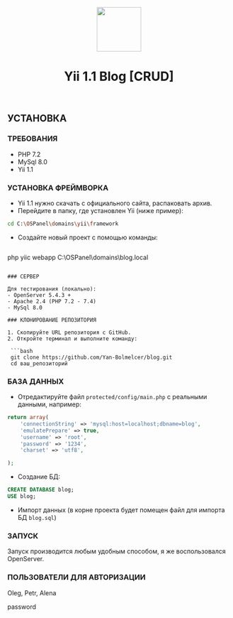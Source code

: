 <p align="center">
    <a href="https://github.com/yiisoft" target="_blank">
        <img src="https://avatars0.githubusercontent.com/u/993323" height="100px">
    </a>
    <h1 align="center">Yii 1.1 Blog [CRUD]</h1>
    <br>
</p>

## УСТАНОВКА

### ТРЕБОВАНИЯ

- PHP 7.2
- MySql 8.0
- Yii 1.1
### УСТАНОВКА ФРЕЙМВОРКА 

- Yii 1.1 нужно скачать с официального сайта, распаковать архив.
- Перейдите в папку, где установлен Yii (ниже пример): 
```bash
cd C:\OSPanel\domains\yii\framework
  ```
- Создайте новый проект с помощью команды:
  ```bash
php yiic webapp C:\OSPanel\domains\blog.local
  ```

### СЕРВЕР

Для тестирования (локально):
- OpenServer 5.4.3 +
- Apache 2.4 (PHP 7.2 - 7.4)
- MySql 8.0

### КЛОНИРОВАНИЕ РЕПОЗИТОРИЯ 

1. Скопируйте URL репозитория с GitHub.
2. Откройте терминал и выполните команду:

   ```bash
   git clone https://github.com/Yan-Bolmelcer/blog.git
   cd ваш_репозиторий
   ```


### БАЗА ДАННЫХ
- Отредактируйте файл `protected/config/main.php` с реальными данными, например:

```php
return array(
	'connectionString' => 'mysql:host=localhost;dbname=blog',
	'emulatePrepare' => true,
	'username' => 'root',
	'password' => '1234',
	'charset' => 'utf8',

);
```
- Создание БД:

```sql
CREATE DATABASE blog;
USE blog;
```
- Импорт данных (в корне проекта будет помещен файл для импорта БД `blog.sql`)

### ЗАПУСК

Запуск производится любым удобным способом, я же воспользовался OpenServer.


### ПОЛЬЗОВАТЕЛИ ДЛЯ АВТОРИЗАЦИИ

Oleg, Petr, Alena

password
